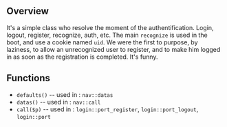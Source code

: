 ## Overview

It's a simple class who resolve the moment of the authentification.
Login, logout, register, recognize, auth, etc.
The main `recognize` is used in the boot, and use a cookie named `uid`.
We were the first to purpose, by laziness, to allow an unrecognized user to register, and to make him logged in as soon as the registration is completed. It's funny.

## Functions

- `defaults()` -- used in : `nav::datas`
- `datas()` -- used in : `nav::call`
- `call($p)` -- used in : `login::port_register`, `login::port_logout`, `login::port`
